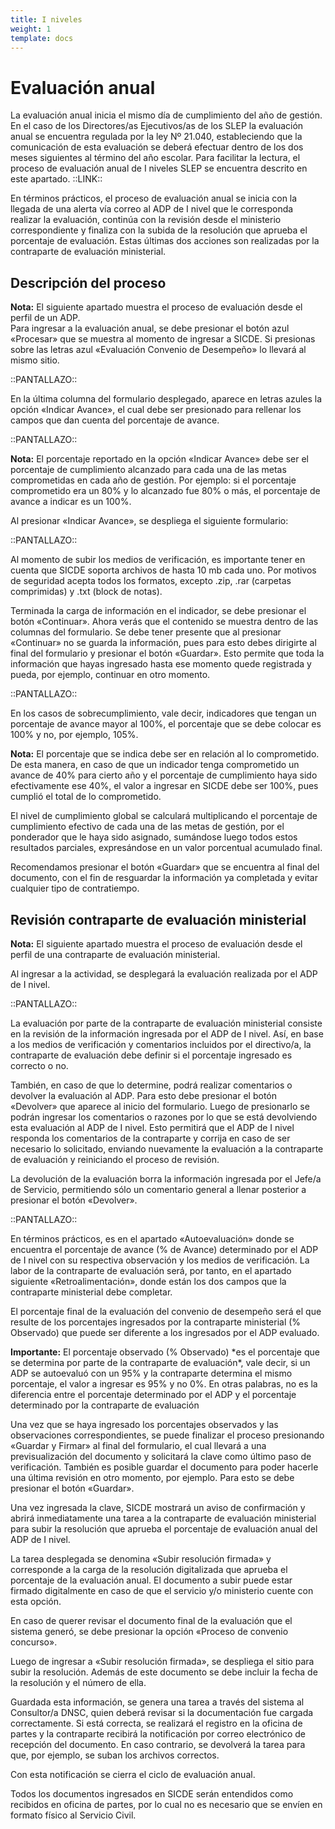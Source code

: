 ```yaml
---
title: I niveles
weight: 1
template: docs
---
```

# Evaluación anual
La evaluación anual inicia el mismo día de cumplimiento del año de gestión. 
En el caso de los Directores/as Ejecutivos/as de los SLEP la evaluación anual se encuentra regulada por la ley Nº 21.040, estableciendo que la comunicación de esta evaluación se deberá efectuar dentro de los dos meses siguientes al término del año escolar. Para facilitar la lectura, el proceso de evaluación anual de I niveles SLEP se encuentra descrito en este apartado. ::LINK::

En términos prácticos, el proceso de evaluación anual se inicia con la llegada de una alerta vía correo al ADP de I nivel que le corresponda realizar la evaluación, continúa con la revisión desde el ministerio correspondiente y finaliza con la subida de la resolución que aprueba el porcentaje de evaluación. Estas últimas dos acciones son realizadas por la contraparte de evaluación ministerial.

## Descripción del proceso
<div class="note"><strong>Nota:</strong> El siguiente apartado muestra el proceso de evaluación desde el perfil de un ADP. </div>
Para ingresar a la evaluación anual, se debe presionar el botón azul «Procesar» que se muestra al momento de ingresar a SICDE. Si presionas sobre las letras azul «Evaluación Convenio de Desempeño» lo llevará al mismo sitio.

::PANTALLAZO::

En la última columna del formulario desplegado, aparece en letras azules la opción «Indicar Avance», el cual debe ser presionado para rellenar los campos que dan cuenta del porcentaje de avance.

::PANTALLAZO::

<div class="note"><strong>Nota:</strong> El porcentaje reportado en la opción «Indicar Avance» debe ser el porcentaje de cumplimiento alcanzado para cada una de las metas comprometidas en cada año de gestión. Por ejemplo: si el porcentaje comprometido era un 80% y lo alcanzado fue 80% o más, el porcentaje de avance a indicar es un 100%. </div>

Al presionar «Indicar Avance», se despliega el siguiente formulario:

::PANTALLAZO::

Al momento de subir los medios de verificación, es importante tener en cuenta que SICDE soporta archivos de hasta 10 mb cada uno. Por motivos de seguridad acepta todos los formatos, excepto .zip, .rar (carpetas comprimidas) y .txt (block de notas).

Terminada la carga de información en el indicador, se debe presionar el botón «Continuar». Ahora verás que el contenido se muestra dentro de las columnas del formulario.
Se debe tener presente que al presionar «Continuar» no se guarda la información, pues para esto debes dirigirte al final del formulario y presionar el botón «Guardar». Esto permite que toda la información que hayas ingresado hasta ese momento quede registrada y pueda, por ejemplo, continuar en otro momento.

::PANTALLAZO::

En los casos de sobrecumplimiento, vale decir, indicadores que tengan un porcentaje de avance mayor al 100%, el porcentaje que se debe colocar es 100% y no, por ejemplo, 105%. 

<div class="note"><strong>Nota:</strong> El porcentaje que se indica debe ser en relación al lo comprometido. De esta manera, en caso de que un indicador tenga comprometido un avance de 40% para cierto año y el porcentaje de cumplimiento haya sido efectivamente ese 40%, el valor a ingresar en SICDE debe ser 100%, pues cumplió el total de lo comprometido. </div>

El nivel de cumplimiento global se calculará multiplicando el porcentaje de cumplimiento efectivo de cada una de las metas de gestión, por el ponderador que le haya sido asignado, sumándose luego todos estos resultados parciales, expresándose en un valor porcentual acumulado final.

Recomendamos presionar el botón «Guardar» que se encuentra al final del documento, con el fin de resguardar la información ya completada y evitar cualquier tipo de contratiempo.

## Revisión contraparte de evaluación ministerial
<div class="note"><strong>Nota:</strong> El siguiente apartado muestra el proceso de evaluación desde el perfil de una contraparte de evaluación ministerial. </div>

Al ingresar a la actividad, se desplegará la evaluación realizada por el ADP de I nivel.

::PANTALLAZO::

La evaluación por parte de la contraparte de evaluación ministerial consiste en la revisión de la información ingresada por el ADP de I nivel. Así, en base a los medios de verificación y comentarios incluidos por el directivo/a, la contraparte de evaluación debe definir si el porcentaje ingresado es correcto o no. 

También, en caso de que lo determine, podrá realizar comentarios o devolver la evaluación al ADP. Para esto debe presionar el botón «Devolver» que aparece al inicio del formulario. Luego de presionarlo se podrán ingresar los comentarios o razones por lo que se está devolviendo esta evaluación al ADP de I nivel. Esto permitirá que el ADP de I nivel responda los comentarios de la contraparte y corrija en caso de ser necesario lo solicitado, enviando nuevamente la evaluación a la contraparte de evaluación y reiniciando el proceso de revisión.

La devolución de la evaluación borra la información ingresada por el Jefe/a de Servicio, permitiendo sólo un comentario general a llenar posterior a presionar el botón «Devolver».

::PANTALLAZO::

En términos prácticos, es en el apartado «Autoevaluación» donde se encuentra el porcentaje de avance (% de Avance) determinado por el ADP de I nivel con su respectiva observación y los medios de verificación. 
La labor de la contraparte de evaluación será, por tanto, en el apartado siguiente «Retroalimentación», donde están los dos campos que la contraparte ministerial debe completar.

El porcentaje final de la evaluación del convenio de desempeño será el que resulte de los porcentajes ingresados por la contraparte ministerial (% Observado) que puede ser diferente a los ingresados por el ADP evaluado.

<div class=“important”><strong>Importante:</strong> El porcentaje observado (% Observado) *es el porcentaje que se determina por parte de la contraparte de evaluación*, vale decir, si un ADP se autoevaluó con un 95% y la contraparte determina el mismo porcentaje, el valor a ingresar es 95% y no 0%. En otras palabras, no es la diferencia entre el porcentaje determinado por el ADP y el porcentaje determinado por la contraparte de evaluación </div>

Una vez que se haya ingresado los porcentajes observados y las observaciones correspondientes, se puede finalizar el proceso presionando «Guardar y Firmar» al final del formulario, el cual llevará a una previsualización del documento y solicitará la clave como último paso de verificación. También es posible guardar el documento para poder hacerle una última revisión en otro momento, por ejemplo. Para esto se debe presionar el botón «Guardar».

Una vez ingresada la clave, SICDE mostrará un aviso de confirmación y abrirá inmediatamente una tarea a la contraparte de evaluación ministerial para subir la resolución que aprueba el porcentaje de evaluación anual del ADP de I nivel.

La tarea desplegada se denomina «Subir resolución firmada» y corresponde a la carga de la resolución digitalizada que aprueba el porcentaje de la evaluación anual. El documento a subir puede estar firmado digitalmente en caso de que el servicio y/o ministerio cuente con esta opción.

En caso de querer revisar el documento final de la evaluación que el sistema generó, se debe presionar la opción «Proceso de convenio concurso».

Luego de ingresar a «Subir resolución firmada», se despliega el sitio para subir la resolución. Además de este documento se debe incluir la fecha de la resolución y el número de ella.

Guardada esta información, se genera una tarea a través del sistema al Consultor/a DNSC, quien deberá revisar si la documentación fue cargada correctamente. Si está correcta, se realizará el registro en la oficina de partes y la contraparte recibirá la notificación por correo electrónico de recepción del documento. En caso contrario, se devolverá la tarea para que, por ejemplo, se suban los archivos correctos.

Con esta notificación se cierra el ciclo de evaluación anual.

Todos los documentos ingresados en SICDE serán entendidos como recibidos en oficina de partes, por lo cual no es necesario que se envíen en formato físico al Servicio Civil.
